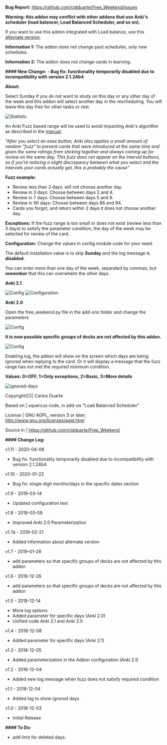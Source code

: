 <b>Bug Report:</b> <a href="https://github.com/cjdduarte/Free_Weekend/issues">https://github.com/cjdduarte/Free_Weekend/issues</a>

<b>Warning: this addon may conflict with other addons that use Anki's scheduler (load balancer, Load Balanced Scheduler, and so on).</b>

If you want to use this addon integrated with Load balance, use this <a href="https://github.com/cjdduarte/Free_Weekend_Load_Balancer">alternate version</a>.

<b>Information 1:</b> The addon does not change past schedules, only new schedules.

<b>Information 2:</b> The addon does not change cards in learning.

<b>#### New Change:</b>
<b>- Bug fix: functionality temporarily disabled due to incompatibility with version 2.1.24b4</b>

<b>About:</b>

Select Sunday if you do not want to study on this day or any other day of the week and this addon will select another day in the rescheduling.
You will leave this day free for other tasks or rest.

<img src="https://i.ibb.co/c60sYf3/statistic.jpg" alt="Statistic">

An Anki Fuzz based range will be used to avoid impacting Anki's algorithm as described in the <a href="https://apps.ankiweb.net/docs/manual.html#what-spaced-repetition-algorithm-does-anki-use">manual</a>:

<i>"After you select an ease button, Anki also applies a small amount of random “fuzz” to prevent cards that were introduced at the same time and given the same ratings from sticking together and always coming up for review on the same day. This fuzz does not appear on the interval buttons, so if you’re noticing a slight discrepancy between what you select and the intervals your cards actually get, this is probably the cause"</i>

<b>Fuzz example:</b>
- Review less than 3 days: will not choose another day.
- Review in 3 days: Choose between days 2 and 4.
- Review in 7 days: Choose between days 5 and 9.
- Review in 90 days: Choose between days 86 and 94.
- Cards you forgot, and return within 2 days it does not choose another day.

<b>Exceptions:</b>
If the fuzz range is too small or does not exist (review less than 3 days) to satisfy the parameter condition, the day of the week may be selected for review of the card.

<b>Configuration:</b>
Change the values ​​in config module code for your need.

The default installation value is to skip <b>Sunday</b> and the log message is <b>disabled</b>.

You can enter more than one day of the week, separated by commas, but <b>remember</b> that this can overwhelm the other days.

<b>Anki 2.1</b>

<img src="https://i.ibb.co/Xtk0JLq/image.png" alt="Config">

<img src="https://i.ibb.co/cDspv4V/image.png" alt="Configuration">

<b>Anki 2.0</b>

Open the free_weekend.py file in the add-ons folder and change the parameters

<img src="https://i.ibb.co/wNGX0Rv/image.png" alt="Config">

<b>It is now possible specific groups of decks are not affected by this addon.</b>

<img src="https://i.ibb.co/SrYbWDr/image.png" alt="Config">

Enabling log, the addon will show on the screen which days are being ignored when replying to the card.
Or it will display a message that the fuzz range has not met the required minimum condition.

<b>Values: 0=OFF, 1=Only exceptions, 2=Basic, 3=More details</b>

<img src="https://i.ibb.co/h9HX2FX/ignored-days.png" alt="ignored-days">

Copyright(C)| Carlos Duarte

Based on | xquercus code, in add-on "Load Balanced Scheduler"

License | GNU AGPL, version 3 or later; http://www.gnu.org/licenses/agpl.html

Source in | https://github.com/cjdduarte/Free_Weekend

<b> #### Change Log:</b>

v1.11 - 2020-04-08
- Bug fix: functionality temporarily disabled due to incompatibility with version 2.1.24b4

v1.10 - 2020-01-22
- Bug fix: single digit months/days in the specific dates section

v1.9 - 2019-03-14
+ Updated configuration text

v1.8 - 2019-03-08
+ Improved Anki 2.0 Parameterization

v1.7a - 2019-02-21
+ Added information about alternate version

v1.7 - 2019-01-28
+ add parameters so that specific groups of decks are not affected by this addon

v1.6 - 2018-12-26
+ add parameters so that specific groups of decks are not affected by this addon

v1.5 - 2018-12-14
+ More log options
+ Added parameter for specific days (Anki 2.0)
+ Unified code Anki 2.1 and Anki 2.0

v1.4 - 2018-12-08
+ Added parameter for specific days (Anki 2.1)

v1.3 - 2018-12-05
+ Added parameterization in the Addon configuration (Anki 2.1)

v1.2 - 2018-12-04
+ Added new log message when fuzz does not satisfy required condition

v1.1  - 2018-12-04
+ Added log to show ignored days

v1.0 - 2018-12-03
+ Initial Release

<b> #### To Do:</b>
- add limit for deleted days.